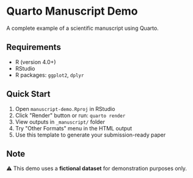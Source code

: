 # Quarto Manuscript Demo

A complete example of a scientific manuscript using Quarto.

## Requirements
- R (version 4.0+)
- RStudio
- R packages: `ggplot2`, `dplyr`

## Quick Start

1. Open `manuscript-demo.Rproj` in RStudio
2. Click "Render" button or run: `quarto render`
3. View outputs in `_manuscript/` folder
4. Try "Other Formats" menu in the HTML output
5. Use this template to generate your submission-ready paper

## Note
⚠️ This demo uses a **fictional dataset** for demonstration purposes only.